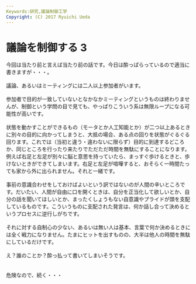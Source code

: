 ```yaml
---
Keywords:研究,議論制御工学
Copyright: (C) 2017 Ryuichi Ueda
---
```

# 議論を制御する 3
今回は当たり前と言えば当たり前の話です。今日は酔っぱらっているので適当に書きますが・・・。<br />
<br />
議論、あるいはミーティングには二人以上参加者がいます。<br />
<br />
参加者で目的が一致していないとなかなかミーティングというものは終わりませんが、制御という学問の目で見ても、やっぱりこういう系は無限ループになる可能性が高いです。<br />
<br />
状態を動かすことができるもの（モータとか人工知能とか）が二つ以上あるときに別々の目的に向かってしまうと、大抵の場合、ある点の回りを状態がぐるぐる回ります。これでは（当初と違う・違わないに限らず）目的に到達するどころか、同じところを行ったり来たりでただただ時間を無駄にすることになります。例えば右足と左足が別々に脳と意思を持っていたら、まっすぐ歩けるときと、歩けないときができてしまいます。右足と左足が喧嘩すると、おそらく一時間たっても家から外に出られません。それと一緒です。<br />
<br />
事前の意識合わせをしておけばよいという訳ではないのが人間の辛いところです。だいたい、人間が自由に口を開くときは、自分を正当化して欲しいとか、自分の話を聞いてほしいとか、まったくしょうもない自意識やプライドが頭を支配しているものです。こういうものに支配された発言は、何か話し合って決めるというプロセスに逆行しがちです。<br />
<br />
それに対する自制心の少ない、あるいは無い人は基本、言葉で何か決めるときには全く戦力になりません。たまにヒットを出すものの、大半は他人の時間を無駄にしているだけです。<br />
<br />
え？誰のことか？酔っ払って書いてしまいそうです。<br />
<br />
<br />
危険なので、続く・・・
